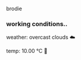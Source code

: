 brodie

<!--weather_start-->
### working conditions..

weather: overcast clouds ☁️

temp: 10.00 °C 👕

<!--weather_end-->
